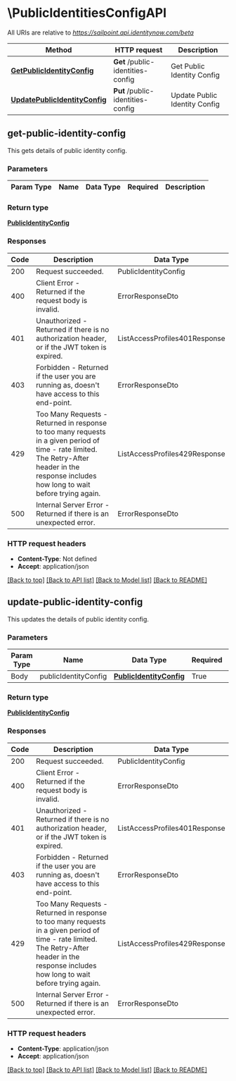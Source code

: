# \PublicIdentitiesConfigAPI

All URIs are relative to *https://sailpoint.api.identitynow.com/beta*

Method | HTTP request | Description
------------- | ------------- | -------------
[**GetPublicIdentityConfig**](#get-public-identity-config) | **Get** /public-identities-config | Get Public Identity Config
[**UpdatePublicIdentityConfig**](#update-public-identity-config) | **Put** /public-identities-config | Update Public Identity Config



## get-public-identity-config


This gets details of public identity config.

### Parameters 
Param Type | Name | Data Type | Required  | Description
------------- | ------------- | ------------- | ------------- | ------------- 

	
### Return type

[**PublicIdentityConfig**](PublicIdentityConfig)

### Responses
Code | Description  | Data Type
------------- | ------------- | -------------
200 | Request succeeded. | PublicIdentityConfig
400 | Client Error - Returned if the request body is invalid. | ErrorResponseDto
401 | Unauthorized - Returned if there is no authorization header, or if the JWT token is expired. | ListAccessProfiles401Response
403 | Forbidden - Returned if the user you are running as, doesn&#39;t have access to this end-point. | ErrorResponseDto
429 | Too Many Requests - Returned in response to too many requests in a given period of time - rate limited. The Retry-After header in the response includes how long to wait before trying again. | ListAccessProfiles429Response
500 | Internal Server Error - Returned if there is an unexpected error. | ErrorResponseDto


### HTTP request headers

- **Content-Type**: Not defined
- **Accept**: application/json

[[Back to top]](#) [[Back to API list]](../README.md#documentation-for-api-endpoints)
[[Back to Model list]](../README.md#documentation-for-models)
[[Back to README]](../README.md)


## update-public-identity-config


This updates the details of public identity config.

### Parameters 
Param Type | Name | Data Type | Required  | Description
------------- | ------------- | ------------- | ------------- | ------------- 
 Body  | publicIdentityConfig | [**PublicIdentityConfig**](PublicIdentityConfig.md) | True  | 

	
### Return type

[**PublicIdentityConfig**](PublicIdentityConfig)

### Responses
Code | Description  | Data Type
------------- | ------------- | -------------
200 | Request succeeded. | PublicIdentityConfig
400 | Client Error - Returned if the request body is invalid. | ErrorResponseDto
401 | Unauthorized - Returned if there is no authorization header, or if the JWT token is expired. | ListAccessProfiles401Response
403 | Forbidden - Returned if the user you are running as, doesn&#39;t have access to this end-point. | ErrorResponseDto
429 | Too Many Requests - Returned in response to too many requests in a given period of time - rate limited. The Retry-After header in the response includes how long to wait before trying again. | ListAccessProfiles429Response
500 | Internal Server Error - Returned if there is an unexpected error. | ErrorResponseDto


### HTTP request headers

- **Content-Type**: application/json
- **Accept**: application/json

[[Back to top]](#) [[Back to API list]](../README.md#documentation-for-api-endpoints)
[[Back to Model list]](../README.md#documentation-for-models)
[[Back to README]](../README.md)


